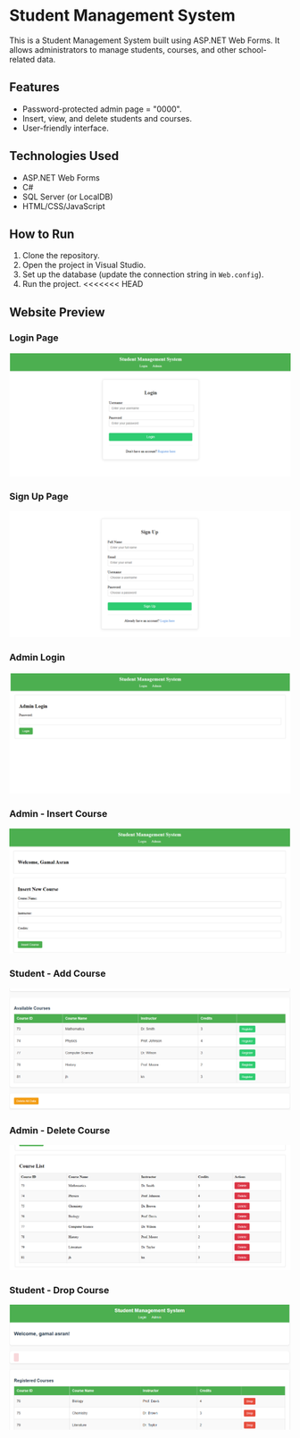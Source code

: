 # Student Management System

This is a Student Management System built using ASP.NET Web Forms. It allows administrators to manage students, courses, and other school-related data.

## Features
- Password-protected admin page = "0000".
- Insert, view, and delete students and courses.
- User-friendly interface.

## Technologies Used
- ASP.NET Web Forms
- C#
- SQL Server (or LocalDB)
- HTML/CSS/JavaScript

## How to Run
1. Clone the repository.
2. Open the project in Visual Studio.
3. Set up the database (update the connection string in `Web.config`).
4. Run the project.
<<<<<<< HEAD

## Website Preview

### Login Page
![Login Page](StudentManagement/Images/Login.png.png)

### Sign Up Page
![Sign Up Page](StudentManagement/Images/Sign-Up.png.png)

### Admin Login
![Admin Login](StudentManagement/Images/Admin-Password-0000.png.png)

### Admin - Insert Course
![Admin - Insert Course](StudentManagement/Images/Admin-Insert-Course.png.png)

### Student - Add Course
![Student - Add Course](StudentManagement/Images/Student-Add-Course.png.png)

### Admin - Delete Course
![Admin - Delete Course](StudentManagement/Images/Admin-Delete-Course.png.png)

### Student - Drop Course
![Student - Drop Course](StudentManagement/Images/Student-Drop-Course.png.png)


